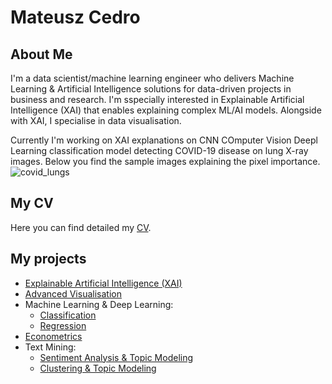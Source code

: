 # Mateusz Cedro
## About Me
I'm a data scientist/machine learning engineer who delivers Machine Learning & Artificial Intelligence solutions for data-driven projects in business and research.
I'm sspecially interested in Explainable Artificial Intelligence (XAI) that enables explaining complex ML/AI models. Alongside with XAI, I specialise in data visualisation.

Currently I'm working on XAI explanations on CNN COmputer Vision Deepl Learning classification model detecting COVID-19 disease on lung X-ray images. Below you find the sample images explaining the pixel importance.
![covid_lungs](https://github.com/mateuszcedro/mateuszcedro/blob/main/Explainable%20Artificial%20Intelligence/covid_lungs_XAI.png)


## My CV
Here you can find detailed my [CV](https://github.com/mateuszcedro/mateuszcedro/blob/main/CV/Mateusz%20Cedro%20CV.pdf).


## My projects
- [Explainable Artificial Intelligence (XAI)](https://github.com/mateuszcedro/mateuszcedro/blob/main/Explainable%20Artificial%20Intelligence/XAI.pdf)
- [Advanced Visualisation](https://github.com/mateuszcedro/mateuszcedro/blob/main/Visualisation/Advanced%20Visualisation.md)
- Machine Learning & Deep Learning:
    - [Classification](https://htmlpreview.github.io/?https://github.com/mateuszcedro/mateuszcedro/blob/main/Machine%20Learning%20%26%20Deep%20Learning/Classification.html)
    - [Regression](https://github.com/mateuszcedro/mateuszcedro/blob/main/Machine%20Learning%20%26%20Deep%20Learning/Regression.pdf)
- [Econometrics](https://github.com/mateuszcedro/mateuszcedro/blob/main/Econometrics/Econometrics.ipynb)
- Text Mining:
    - [Sentiment Analysis & Topic Modeling](https://htmlpreview.github.io/?https://github.com/mateuszcedro/mateuszcedro/blob/main/Text%20mining/Sentiment%20Analysis%20%26%20Topic%20Modeling.html)
    - [Clustering & Topic Modeling](https://htmlpreview.github.io/?https://github.com/mateuszcedro/mateuszcedro/blob/main/Text%20mining/Clustering%20%26%20Topic%20Modeling.html)


<!---
mateuszcedro/mateuszcedro is a ✨ special ✨ repository because its `README.md` (this file) appears on your GitHub profile.
You can click the Preview link to take a look at your changes.
--->
